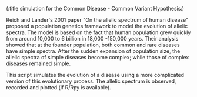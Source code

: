 (:title simulation for the Common Disease - Common Variant Hypothesis:)



Reich and Lander's 2001 paper "On the allelic spectrum of human disease"
proposed a population genetics framework to model the evolution of 
allelic spectra. The model is based on the fact that human population
grew quickly from around 10,000 to 6 billion in 18,000 -150,000 years.
Their analysis showed that at the founder population, both common and
rare diseases have simple spectra. After the sudden expansion of 
population size, the allelic spectra of simple diseases become complex;
while those of complex diseases remained simple.

This script simulates the evolution of a disease using a more complicated
version of this evolutionary process. The allelic spectrum is observed, 
recorded and plotted (if R/Rpy is available).
